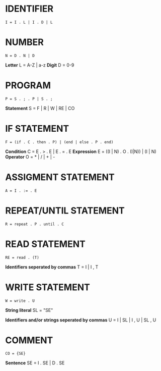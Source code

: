# IDENTIFIER
    I = I . L | I . D | L

# NUMBER
    N = D . N | D

**Letter**
L = A-Z | a-z
**Digit**
D = 0-9

# PROGRAM
    P = S . ; . P | S . ;

**Statement**
S = F | R | W | RE | CO

# IF STATEMENT
    F = (if . C . then . P) | (end | else . P . end)

**Condition**
C = E . > . E | E . = . E
**Expression**
E = ((I | N) . O . (I|N)) | (I | N)
**Operator**
O = * | / | + | -

# ASSIGMENT STATEMENT
    A = I . := . E

# REPEAT/UNTIL STATEMENT
    R = repeat . P . until . C

# READ STATEMENT
    RE = read . (T)

**Identifiers seperated by commas**
T = I | I , T 

# WRITE STATEMENT
    W = write . U

**String literal**
SL = "SE"

**Identifiers and/or strings seperated by commas**
U = I | SL | I , U | SL , U 

# COMMENT

    CO = {SE}

**Sentence**
SE = I . SE | D . SE

